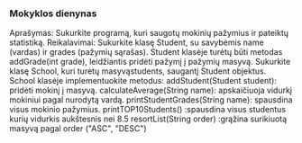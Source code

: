### Mokyklos dienynas

Aprašymas:
Sukurkite programą, kuri saugotų mokinių pažymius ir pateiktų statistiką.
Reikalavimai:
Sukurkite klasę Student, su savybėmis name (vardas) ir grades (pažymių sąrašas).
Student klasėje turėtų būti metodas addGrade(int grade), leidžiantis pridėti pažymį į pažymių masyvą.
Sukurkite klasę School, kuri turėtų masyvąstudents, saugantį Student objektus.
School klasėje implementuokite metodus:
addStudent(Student student): pridėti mokinį į masyvą.
calculateAverage(String name): apskaičiuoja vidurkį mokiniui pagal nurodytą vardą.
printStudentGrades(String name): spausdina visus mokinio pažymius.
printTOP10Students() :spausdina visus studentus kurių vidurkis aukštesnis nei 8.5
resortList(String order) :grąžina surikiuotą masyvą pagal order ("ASC", "DESC")
